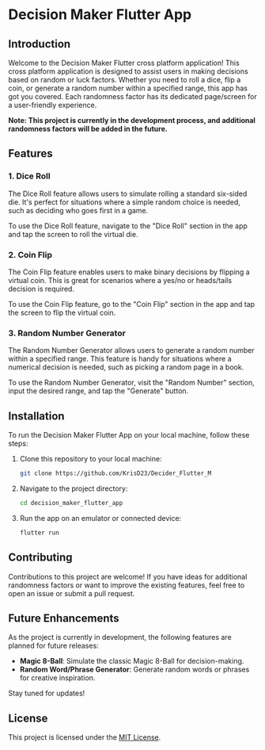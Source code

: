 # Decision Maker Flutter App

## Introduction

Welcome to the Decision Maker Flutter cross platform application! This cross platform application is designed to assist users in making decisions based on random or luck factors. Whether you need to roll a dice, flip a coin, or generate a random number within a specified range, this app has got you covered. Each randomness factor has its dedicated page/screen for a user-friendly experience.

**Note: This project is currently in the development process, and additional randomness factors will be added in the future.**

## Features

### 1. Dice Roll

The Dice Roll feature allows users to simulate rolling a standard six-sided die. It's perfect for situations where a simple random choice is needed, such as deciding who goes first in a game.

To use the Dice Roll feature, navigate to the "Dice Roll" section in the app and tap the screen to roll the virtual die.

### 2. Coin Flip

The Coin Flip feature enables users to make binary decisions by flipping a virtual coin. This is great for scenarios where a yes/no or heads/tails decision is required.

To use the Coin Flip feature, go to the "Coin Flip" section in the app and tap the screen to flip the virtual coin.

### 3. Random Number Generator

The Random Number Generator allows users to generate a random number within a specified range. This feature is handy for situations where a numerical decision is needed, such as picking a random page in a book.

To use the Random Number Generator, visit the "Random Number" section, input the desired range, and tap the "Generate" button.

## Installation

To run the Decision Maker Flutter App on your local machine, follow these steps:

1. Clone this repository to your local machine:

   ```bash
   git clone https://github.com/KrisD23/Decider_Flutter_M
   ```

2. Navigate to the project directory:

   ```bash
   cd decision_maker_flutter_app
   ```

3. Run the app on an emulator or connected device:

   ```bash
   flutter run
   ```

## Contributing

Contributions to this project are welcome! If you have ideas for additional randomness factors or want to improve the existing features, feel free to open an issue or submit a pull request.

## Future Enhancements

As the project is currently in development, the following features are planned for future releases:

- **Magic 8-Ball**: Simulate the classic Magic 8-Ball for decision-making.
- **Random Word/Phrase Generator**: Generate random words or phrases for creative inspiration.

Stay tuned for updates!

## License

This project is licensed under the [MIT License](LICENSE).
